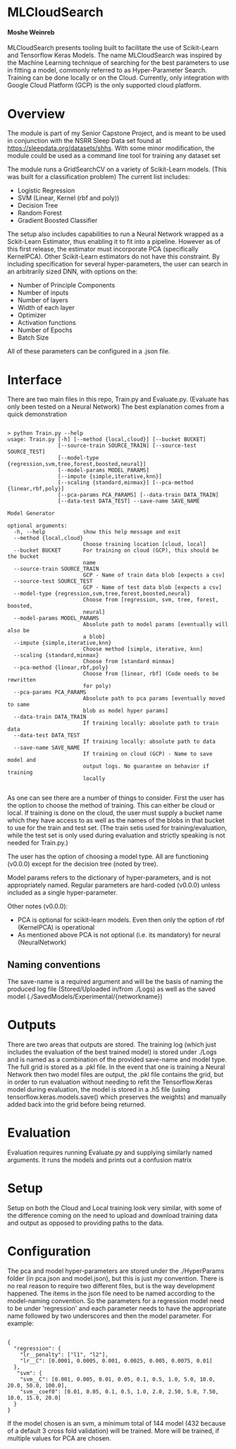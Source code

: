 # MLCloudSearch
#### Moshe Weinreb
MLCloudSearch presents tooling built to facilitate the use of Scikit-Learn and Tensorflow Keras Models. The name MLCloudSearch was inspired by the Machine Learning technique of searching for the best parameters to use in fitting a model, commonly referred to as Hyper-Parameter Search. Training can be done locally or on the Cloud. Currently, only integration with Google Cloud Platform (GCP) is the only supported cloud platform.


# Overview
The module is part of my Senior Capstone Project, and is
meant to be used in conjunction with the NSRR Sleep Data set found
at https://sleepdata.org/datasets/shhs. With some minor modification, 
the module could be used as a command line tool for training any dataset
set

The module runs a GridSearchCV on a variety of Scikit-Learn models.
(This was built for a classification problem) 
The current list includes:
- Logistic Regression
- SVM (Linear, Kernel (rbf and poly))
- Decision Tree
- Random Forest
- Gradient Boosted Classifier

The setup also includes capabilities to run a Neural Network 
wrapped as a Sckit-Learn Estimator, thus enabling it to fit into a pipeline.
However as of this first release, the estimator must incorporate PCA 
(specifically KernelPCA). Other Scikit-Learn estimators do not have this constraint.
By including specification for several hyper-parameters, the user can search
in an arbitrarily sized DNN, with options on the:
- Number of Principle Components
- Number of inputs
- Number of layers
- Width of each layer
- Optimizer
- Activation functions
- Number of Epochs
- Batch Size

All of these parameters can be configured in a .json file.

# Interface
There are two main files in this repo, Train.py and Evaluate.py.
(Evaluate has only been tested on a Neural Network)
The best explanation comes from a quick demonstration
<pre><code>
> python Train.py --help 
usage: Train.py [-h] [--method {local,cloud}] [--bucket BUCKET]
                [--source-train SOURCE_TRAIN] [--source-test SOURCE_TEST]
                [--model-type {regression,svm,tree,forest,boosted,neural}]
                [--model-params MODEL_PARAMS]
                [--impute {simple,iterative,knn}]
                [--scaling {standard,minmax}] [--pca-method {linear,rbf,poly}]
                [--pca-params PCA_PARAMS] [--data-train DATA_TRAIN]
                [--data-test DATA_TEST] --save-name SAVE_NAME

Model Generator

optional arguments:
  -h, --help            show this help message and exit
  --method {local,cloud}
                        Choose training location [cloud, local]
  --bucket BUCKET       For training on cloud (GCP), this should be the bucket
                        name
  --source-train SOURCE_TRAIN
                        GCP - Name of train data blob [expects a csv]
  --source-test SOURCE_TEST
                        GCP - Name of test data blob [expects a csv]
  --model-type {regression,svm,tree,forest,boosted,neural}
                        Choose from [regression, svm, tree, forest, boosted,
                        neural]
  --model-params MODEL_PARAMS
                        Absolute path to model params [eventually will also be
                        a blob]
  --impute {simple,iterative,knn}
                        Choose method [simple, iterative, knn]
  --scaling {standard,minmax}
                        Choose from [standard minmax]
  --pca-method {linear,rbf,poly}
                        Choose from [linear, rbf] (Code needs to be rewritten
                        for poly)
  --pca-params PCA_PARAMS
                        Absolute path to pca params [eventually moved to same
                        blob as model hyper params]
  --data-train DATA_TRAIN
                        If training locally: absolute path to train data
  --data-test DATA_TEST
                        If training locally: absolute path to data
  --save-name SAVE_NAME
                        If training on cloud (GCP) - Name to save model and
                        output logs. No guarantee on behavior if training
                        locally

</code></pre>
As one can see there are a number of things to consider. First the user has 
the option to choose the method of training. This can either be cloud or local. If training 
is done on the cloud, the user must supply a bucket name which they have access to as well as the
names of the blobs in that bucket to use for the train and test set. (The train setis used for training/evaluation,
while the test set is only used during evaluation and strictly speaking is not needed for Train.py.)

The user has the option of choosing a model type. All are functioning (v0.0.0) except for the decision tree 
(noted by tree).

Model params refers to the dictionary of hyper-parameters, and is not appropriately named. Regular parameters
are hard-coded (v0.0.0) unless included as a single hyper-parameter. 

Other notes (v0.0.0):
- PCA is optional for scikit-learn models. Even then only the option of rbf (KernelPCA) is operational
- As mentioned above PCA is not optional (i.e. its mandatory) for neural (NeuralNetwork)

## Naming conventions
The save-name is a required argument and will be the basis of naming the produced log file 
(Stored/Uploaded in/from ./Logs) as well as the saved model (./SavedModels/Experimental/{networkname})

# Outputs
There are two areas that outputs are stored. The training log (which just includes 
the evaluation of the best trained model) is stored under ./Logs and is named as a combination
of the provided save-name and model type. The full grid is stored as a .pkl file. In the event that
one is training a Neural Network then two model files are output, the .pkl file contains the grid, but in
order to run evaluation without needing to refit the Tensorflow.Keras model during evaluation, the model is 
stored in a .h5 file (using tensorflow.keras.models.save() which preserves the weights) and manually added 
back into the grid before being returned.


# Evaluation
Evaluation requires running Evaluate.py and supplying similarly named arguments. It runs the 
models and prints out a confusion matrix


# Setup
Setup on both the Cloud and Local training look very similar, with some
of the difference coming on the need to upload and download training data
and output as opposed to providing paths to the data.


# Configuration
The pca and model hyper-parameters are stored under the ./HyperParams folder (in pca.json and model.json),
but this is just my convention. There is no real reason to require two different files, but
is the way development happened. The items in the json file need to be named according to the 
model-naming convention. So the parameters for a regression model need to be under 'regression' and 
each parameter needs to have the appropriate name followed by two underscores and then the model 
parameter. For example:
<pre><code>
{
  "regression": {
    "lr__penalty": ["l1", "l2"],
    "lr__C": [0.0001, 0.0005, 0.001, 0.0025, 0.005, 0.0075, 0.01]
  },
   "svm": {
    "svm__C": [0.001, 0.005, 0.01, 0.05, 0.1, 0.5, 1.0, 5.0, 10.0, 20.0, 50.0, 100.0],
    "svm__coef0": [0.01, 0.05, 0.1, 0.5, 1.0, 2.0, 2.50, 5.0, 7.50, 10.0, 15.0, 20.0]
  }
}
</code></pre>
If the model chosen is an svm, a minimum total of 144 model (432 because of a default 3 cross fold validation)
will be trained. More will be trained, if multiple values for PCA are chosen.

